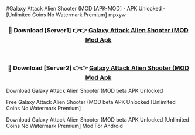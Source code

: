 #Galaxy Attack Alien Shooter (MOD [APK-MOD] - APK Unlocked - [Unlimited Coins No Watermark Premium] mpxyw



<div align="center">

<h3>🔴 Download [Server1] 👉👉 <a href="https://momento.my/?title=Galaxy_Attack_Alien_Shooter_(MOD">Galaxy Attack Alien Shooter (MOD Mod Apk</a></h3><br>

<h3>🔴 Download [Server2] 👉👉 <a href="https://momento.my/?title=Galaxy_Attack_Alien_Shooter_(MOD">Galaxy Attack Alien Shooter (MOD Mod Apk</a></h3>
</div>



Download Galaxy Attack Alien Shooter (MOD beta APK Unlocked

Free Galaxy Attack Alien Shooter (MOD beta APK Unlocked [Unlimited Coins No Watermark Premium]

Download Galaxy Attack Alien Shooter (MOD beta APK Unlocked [Unlimited Coins No Watermark Premium] Mod For Android
